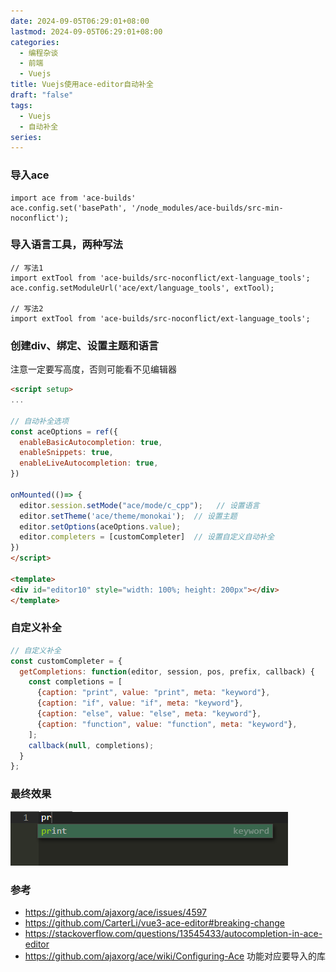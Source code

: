 ```yaml
---
date: 2024-09-05T06:29:01+08:00
lastmod: 2024-09-05T06:29:01+08:00
categories:
  - 编程杂谈
  - 前端
  - Vuejs
title: Vuejs使用ace-editor自动补全
draft: "false"
tags:
  - Vuejs
  - 自动补全
series:
---
```

### 导入ace
```
import ace from 'ace-builds'
ace.config.set('basePath', '/node_modules/ace-builds/src-min-noconflict');
```

### 导入语言工具，两种写法
```
// 写法1
import extTool from 'ace-builds/src-noconflict/ext-language_tools';  
ace.config.setModuleUrl('ace/ext/language_tools', extTool);

// 写法2
import extTool from 'ace-builds/src-noconflict/ext-language_tools';
```

### 创建div、绑定、设置主题和语言

注意一定要写高度，否则可能看不见编辑器
```html
<script setup>
...

// 自动补全选项
const aceOptions = ref({  
  enableBasicAutocompletion: true,  
  enableSnippets: true,  
  enableLiveAutocompletion: true,  
})

onMounted(()=> {  
  editor.session.setMode("ace/mode/c_cpp");   // 设置语言
  editor.setTheme('ace/theme/monokai');  // 设置主题 
  editor.setOptions(aceOptions.value);  
  editor.completers = [customCompleter]  // 设置自定义自动补全
})
</script>

<template>
<div id="editor10" style="width: 100%; height: 200px"></div>
</template>
```

### 自定义补全
```js
// 自定义补全
const customCompleter = {  
  getCompletions: function(editor, session, pos, prefix, callback) {  
    const completions = [  
      {caption: "print", value: "print", meta: "keyword"},  
      {caption: "if", value: "if", meta: "keyword"},  
      {caption: "else", value: "else", meta: "keyword"},  
      {caption: "function", value: "function", meta: "keyword"},  
    ];  
    callback(null, completions);  
  }  
};
```


### 最终效果
![](Pasted%20image%2020240905063609.png)



### 参考
- https://github.com/ajaxorg/ace/issues/4597
- https://github.com/CarterLi/vue3-ace-editor#breaking-change
- https://stackoverflow.com/questions/13545433/autocompletion-in-ace-editor
- https://github.com/ajaxorg/ace/wiki/Configuring-Ace  功能对应要导入的库